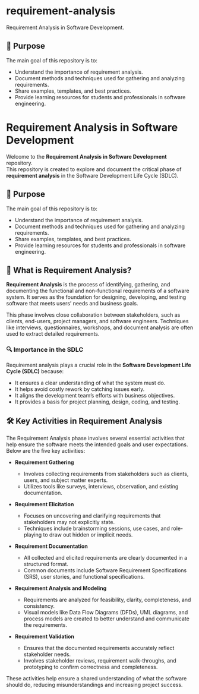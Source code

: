 # requirement-analysis
Requirement Analysis in Software Development.

## 📌 Purpose

The main goal of this repository is to:

- Understand the importance of requirement analysis.
- Document methods and techniques used for gathering and analyzing requirements.
- Share examples, templates, and best practices.
- Provide learning resources for students and professionals in software engineering.

# Requirement Analysis in Software Development

Welcome to the **Requirement Analysis in Software Development** repository.  
This repository is created to explore and document the critical phase of **requirement analysis** in the Software Development Life Cycle (SDLC).

## 📌 Purpose

The main goal of this repository is to:

- Understand the importance of requirement analysis.
- Document methods and techniques used for gathering and analyzing requirements.
- Share examples, templates, and best practices.
- Provide learning resources for students and professionals in software engineering.

## 🧠 What is Requirement Analysis?

**Requirement Analysis** is the process of identifying, gathering, and documenting the functional and non-functional requirements of a software system. It serves as the foundation for designing, developing, and testing software that meets users’ needs and business goals.

This phase involves close collaboration between stakeholders, such as clients, end-users, project managers, and software engineers. Techniques like interviews, questionnaires, workshops, and document analysis are often used to extract detailed requirements.

### 🔍 Importance in the SDLC

Requirement analysis plays a crucial role in the **Software Development Life Cycle (SDLC)** because:

- It ensures a clear understanding of what the system must do.
- It helps avoid costly rework by catching issues early.
- It aligns the development team’s efforts with business objectives.
- It provides a basis for project planning, design, coding, and testing.

## 🛠️ Key Activities in Requirement Analysis

The Requirement Analysis phase involves several essential activities that help ensure the software meets the intended goals and user expectations. Below are the five key activities:

- **Requirement Gathering**
  - Involves collecting requirements from stakeholders such as clients, users, and subject matter experts.
  - Utilizes tools like surveys, interviews, observation, and existing documentation.

- **Requirement Elicitation**
  - Focuses on uncovering and clarifying requirements that stakeholders may not explicitly state.
  - Techniques include brainstorming sessions, use cases, and role-playing to draw out hidden or implicit needs.

- **Requirement Documentation**
  - All collected and elicited requirements are clearly documented in a structured format.
  - Common documents include Software Requirement Specifications (SRS), user stories, and functional specifications.

- **Requirement Analysis and Modeling**
  - Requirements are analyzed for feasibility, clarity, completeness, and consistency.
  - Visual models like Data Flow Diagrams (DFDs), UML diagrams, and process models are created to better understand and communicate the requirements.

- **Requirement Validation**
  - Ensures that the documented requirements accurately reflect stakeholder needs.
  - Involves stakeholder reviews, requirement walk-throughs, and prototyping to confirm correctness and completeness.

These activities help ensure a shared understanding of what the software should do, reducing misunderstandings and increasing project success.

